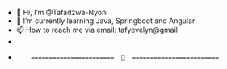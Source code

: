 - 👋 Hi, I’m @Tafadzwa-Nyoni
- 🌱 I’m currently learning Java, Springboot and Angular
- 📫 How to reach me via email: tafyevelyn@gmail
- 
-         =======================  💞️  ======================== 

<!---
Tafadzwa-Nyoni/Tafadzwa-Nyoni is a ✨ special ✨ repository because its `README.md` (this file) appears on your GitHub profile.
You can click the Preview link to take a look at your changes.
--->
